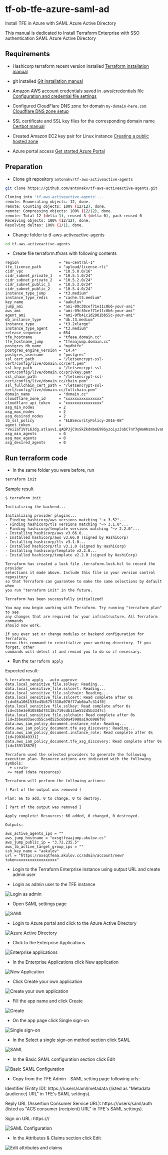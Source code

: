 # tf-ob-tfe-azure-saml-ad
Install TFE in Azure with SAML Azure Active Directory

This manual is dedicated to Install Terraform Enterprise with SSO authentication SAML Azure Active Directory

## Requirements

- Hashicorp terraform recent version installed
[Terraform installation manual](https://learn.hashicorp.com/tutorials/terraform/install-cli)

- git installed
[Git installation manual](https://git-scm.com/download/mac)

- Amazon AWS account credentials saved in .aws/credentials file
[Configuration and credential file settings](https://docs.aws.amazon.com/cli/latest/userguide/cli-configure-files.html)

- Configured CloudFlare DNS zone for domain `my-domain-here.com`
[Cloudflare DNS zone setup](https://developers.cloudflare.com/dns/zone-setups/full-setup/setup/)

- SSL certificate and SSL key files for the corresponding domain name
[Certbot manual](https://certbot.eff.org/instructions)

- Created Amazon EC2 key pair for Linux instance
[Creating a public hosted zone](https://docs.aws.amazon.com/AWSEC2/latest/UserGuide/ec2-key-pairs.html#having-ec2-create-your-key-pair)

- Azure portal access
[Get started Azure Portal](https://azure.microsoft.com/en-us/get-started/azure-portal/)

## Preparation 

- Clone git repository `antonakv/tf-aws-activeactive-agents`

```bash
git clone https://github.com/antonakv/tf-aws-activeactive-agents.git
```

```bash
Cloning into 'tf-aws-activeactive-agents'...
remote: Enumerating objects: 12, done.
remote: Counting objects: 100% (12/12), done.
remote: Compressing objects: 100% (12/12), done.
remote: Total 12 (delta 1), reused 3 (delta 0), pack-reused 0
Receiving objects: 100% (12/12), done.
Resolving deltas: 100% (1/1), done.
```

- Change folder to tf-aws-activeactive-agents

```bash
cd tf-aws-activeactive-agents
```

- Create file terraform.tfvars with following contents

```
region                  = "eu-central-1"
tfe_license_path        = "upload/license.rli"
cidr_vpc                = "10.5.0.0/16"
cidr_subnet_private_1   = "10.5.1.0/24"
cidr_subnet_private_2   = "10.5.2.0/24"
cidr_subnet_public_1    = "10.5.3.0/24"
cidr_subnet_public_2    = "10.5.4.0/24"
instance_type_jump      = "t3.medium"
instance_type_redis     = "cache.t3.medium"
key_name                = "aakulov"
jump_ami                = "ami-09c30cef71e11c0b6-your-ami"
aws_ami                 = "ami-09c30cef71e11c0b6-your-ami"
agent_ami               = "ami-0fb41c1d2901bb55c-your-ami"
db_instance_type        = "db.t3.medium"
instance_type           = "t3.2xlarge"
instance_type_agent     = "t3.medium"
release_sequence        = 654
tfe_hostname            = "tfeaa.domain.cc"
tfe_hostname_jump       = "tfeaajump.domain.cc"
postgres_db_name        = "mydbtfe"
postgres_engine_version = "14.4"
postgres_username       = "postgres"
ssl_cert_path           = "/letsencrypt-ssl-cert/config/live/domain.cc/cert.pem"
ssl_key_path            = "/letsencrypt-ssl-cert/config/live/domain.cc/privkey.pem"
ssl_chain_path          = "/letsencrypt-ssl-cert/config/live/domain.cc/chain.pem"
ssl_fullchain_cert_path = "/letsencrypt-ssl-cert/config/live/domain.cc/fullchain.pem"
domain_name             = "domain.cc"
cloudflare_zone_id      = "xxxxxxxxxxxxxxxx"
cloudflare_api_token    = "xxxxxxxxxxxxxxxx"
asg_min_nodes           = 2
asg_max_nodes           = 2
asg_desired_nodes       = 2
lb_ssl_policy           = "ELBSecurityPolicy-2016-08"
agent_token             = "Veiiaf1VYL6Jdg.atlasv1.qAQPJjC9sSkZkdmbmE99SyzoiyzJabC7nY7gWoHNzmnIva0U4jyY7GIz2w8kgBPjxCs"
asg_min_agents          = 0
asg_max_agents          = 0
asg_desired_agents      = 0
```

## Run terraform code

- In the same folder you were before, run 

```bash
terraform init
```

Sample result

```
$ terraform init

Initializing the backend...

Initializing provider plugins...
- Finding hashicorp/aws versions matching "~> 3.52"...
- Finding hashicorp/tls versions matching "~> 3.1.0"...
- Finding hashicorp/template versions matching "~> 2.2.0"...
- Installing hashicorp/aws v3.66.0...
- Installed hashicorp/aws v3.66.0 (signed by HashiCorp)
- Installing hashicorp/tls v3.1.0...
- Installed hashicorp/tls v3.1.0 (signed by HashiCorp)
- Installing hashicorp/template v2.2.0...
- Installed hashicorp/template v2.2.0 (signed by HashiCorp)

Terraform has created a lock file .terraform.lock.hcl to record the provider
selections it made above. Include this file in your version control repository
so that Terraform can guarantee to make the same selections by default when
you run "terraform init" in the future.

Terraform has been successfully initialized!

You may now begin working with Terraform. Try running "terraform plan" to see
any changes that are required for your infrastructure. All Terraform commands
should now work.

If you ever set or change modules or backend configuration for Terraform,
rerun this command to reinitialize your working directory. If you forget, other
commands will detect it and remind you to do so if necessary.

```

- Run the `terraform apply`

Expected result:

```
% terraform apply --auto-approve
data.local_sensitive_file.sslkey: Reading...
data.local_sensitive_file.sslcert: Reading...
data.local_sensitive_file.sslchain: Reading...
data.local_sensitive_file.sslcert: Read complete after 0s [id=03a1061535e45b575f310a070f77ab6ba7c314f0]
data.local_sensitive_file.sslkey: Read complete after 0s [id=c55e3e91058bd74118c719cdb13ae552d5b3347c]
data.local_sensitive_file.sslchain: Read complete after 0s [id=35bea03aecd55ca4d525c6b0a45908a19c6986f9]
data.aws_iam_policy_document.instance_role: Reading...
data.aws_iam_policy_document.tfe_asg_discovery: Reading...
data.aws_iam_policy_document.instance_role: Read complete after 0s [id=1903849331]
data.aws_iam_policy_document.tfe_asg_discovery: Read complete after 0s [id=139118870]

Terraform used the selected providers to generate the following execution plan. Resource actions are indicated with the following symbols:
  + create
 <= read (data resources)

Terraform will perform the following actions:

[ Part of the output was removed ]

Plan: 66 to add, 0 to change, 0 to destroy.

[ Part of the output was removed ]

Apply complete! Resources: 66 added, 0 changed, 0 destroyed.

Outputs:

aws_active_agents_ips = ""
aws_jump_hostname = "oxsqtfeaajump.akulov.cc"
aws_jump_public_ip = "3.72.235.5"
aws_lb_active_target_group_ips = ""
ssh_key_name = "aakulov"
url = "https://oxsqtfeaa.akulov.cc/admin/account/new?token=xxxxxxxxxxxxxxxxx"

```

- Login to the Terraform Enterprise instance using output URL and create admin user

- Login as admin user to the TFE instance

![Login as admin](https://github.com/antonakv/tf-ob-tfe-azure-saml-ad/raw/main/images/img1.png)

- Open SAML settings page

![SAML](https://github.com/antonakv/tf-ob-tfe-azure-saml-ad/raw/main/images/img2.png)

- Login to Azure portal and click to the Azure Active Directory

![Azure Active Directory](https://github.com/antonakv/tf-ob-tfe-azure-saml-ad/raw/main/images/img3.png)

- Click to the Enterprise Applications

![Enterprise applications](https://github.com/antonakv/tf-ob-tfe-azure-saml-ad/raw/main/images/img4.png)

- In the Enterprise Applications click New application

![New Application](https://github.com/antonakv/tf-ob-tfe-azure-saml-ad/raw/main/images/img5.png)

- Click Create your own application

![Create your own application](https://github.com/antonakv/tf-ob-tfe-azure-saml-ad/raw/main/images/img6.png)

- Fill the app name and click Create

![Create](https://github.com/antonakv/tf-ob-tfe-azure-saml-ad/raw/main/images/img7.png)

- On the app page click Single sign-on

![Single sign-on](https://github.com/antonakv/tf-ob-tfe-azure-saml-ad/raw/main/images/img8.png)

- In the Select a single sign-on method section click SAML

![SAML](https://github.com/antonakv/tf-ob-tfe-azure-saml-ad/raw/main/images/img9.png)

- In the Basic SAML configuration section click Edit

![Basic SAML Configuration](https://github.com/antonakv/tf-ob-tfe-azure-saml-ad/raw/main/images/img10.png)

- Copy from the TFE Admin - SAML setting page following urls: 

Identifier (Entity ID): https://<TFE HOSTNAME>/users/saml/metadata (listed as "Metadata (audience) URL" in TFE's SAML settings).

Reply URL (Assertion Consumer Service URL): https://<TFE HOSTNAME>/users/saml/auth (listed as "ACS consumer (recipient) URL" in TFE's SAML settings).

Sign on URL: https://<TFE HOSTNAME>/

![SAML Configuration](https://github.com/antonakv/tf-ob-tfe-azure-saml-ad/raw/main/images/img11.png)

- In the Attributes & Claims section click Edit

![Edit attributes and claims](https://github.com/antonakv/tf-ob-tfe-azure-saml-ad/raw/main/images/img12.png)

